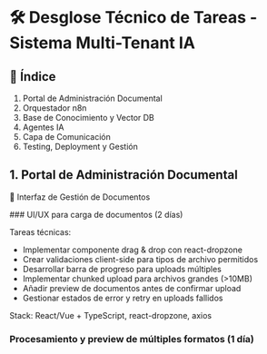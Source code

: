 # 🛠️ Desglose Técnico de Tareas - Sistema Multi-Tenant IA

## 📝 Índice

1. Portal de Administración Documental
2. Orquestador n8n
3. Base de Conocimiento y Vector DB
4. Agentes IA
5. Capa de Comunicación
6. Testing, Deployment y Gestión

## 1. Portal de Administración Documental

📁 Interfaz de Gestión de Documentos

### UI/UX para carga de documentos (2 días)

Tareas técnicas:
- Implementar componente drag & drop con react-dropzone
- Crear validaciones client-side para tipos de archivo permitidos
- Desarrollar barra de progreso para uploads múltiples
- Implementar chunked upload para archivos grandes (>10MB)
- Añadir preview de documentos antes de confirmar upload
- Gestionar estados de error y retry en uploads fallidos

Stack: React/Vue + TypeScript, react-dropzone, axios

### Procesamiento y preview de múltiples formatos (1 día)